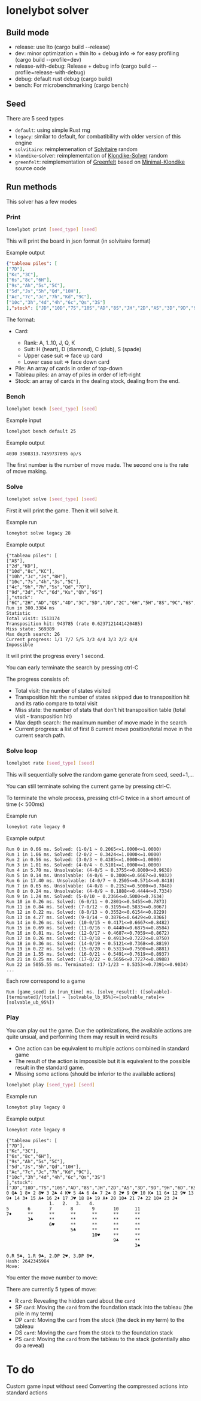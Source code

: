 # lonelybot solver
## Build mode
- release: use lto (cargo build --release)
- dev: minor optimization + thin lto + debug info => for easy profiling (cargo build --profile=dev)
- release-with-debug: Release + debug info (cargo build --profile=release-with-debug)
- debug: default rust debug (cargo build)
- bench: For microbenchmarking (cargo bench)

## Seed
There are 5 seed types
- ``default``: using simple Rust rng
- ``legacy``: similar to default, for combatibility with older version of this engine
- ``solvitaire``: reimplemenation of [Solvitaire](https://github.com/thecharlieblake/Solvitaire) random
- ``klondike``-solver: reimplementation of [Klondike-Solver](https://github.com/ShootMe/Klondike-Solver) random
- ``greenfelt``: reimplementation of [Greenfelt](https://greenfelt.net/) based on [Minimal-Klondike](https://github.com/ShootMe/MinimalKlondike) source code

## Run methods
This solver has a few modes

### Print
```sh
lonelybot print [seed_type] [seed]
```
This will print the board in json format (in solvitaire format)

Example output
```json
{"tableau piles": [
["7D"],
["Kc","3C"],
["6s","8c","6H"],
["9s","Ah","5s","5C"],
["5d","Js","5h","Qd","10H"],
["Ac","7c","Jc","7h","Kd","9C"],
["10c","3h","4d","4h","6c","Qs","3S"]
],"stock": ["JD","10D","7S","10S","AD","8S","JH","2D","AS","3D","9D","9H","6D","KS","QH","2H","2S","4S","4C","KH","2C","8H","8D","QC"]}
```
The format:
- Card: <rank><suit>
    - Rank: A, 1..10, J, Q, K
    - Suit: H (heart), D (diamond), C (club), S (spade)
    - Upper case suit => face up card
    - Lower case suit => face down card
- Pile:  An array of cards in order of top-down
- Tableau piles: an array of piles in order of left-right
- Stock: an array of cards in the dealing stock, dealing from the end.


### Bench
```sh
lonelybot bench [seed_type] [seed]
```

Example input
```sh
lonelybot bench default 25
```

Example output
```
4030 3508313.7459737095 op/s
```

The first number is the number of move made. The second one is the rate of move making.

### Solve

```sh
lonelybot solve [seed_type] [seed]
```

First it will print the game. Then it will solve it.

Example run
```sh
loneybot solve legacy 28
```

Example output
```
{"tableau piles": [
["AS"],
["2d","KD"],
["10d","8c","KC"],
["10h","Jc","Js","8H"],
["10c","7s","4h","3s","5C"],
["4c","9h","7h","5s","Qd","7D"],
["9d","3d","7c","6d","Ks","Qh","9S"]
],"stock": ["6C","2H","AD","QS","4D","3C","5D","JD","2C","6H","5H","8S","9C","6S","QC","8D","AH","10S","4S","3H","2S","KH","AC","JH"]}
Run in 300.3384 ms
Statistic
Total visit: 1513174
Transposition hit: 943785 (rate 0.6237121441420485)
Miss state: 569389
Max depth search: 26
Current progress: 1/1 7/7 5/5 3/3 4/4 3/3 2/2 4/4
Impossible
```

It will print the progress every 1 second.

You can early terminate the search by pressing ctrl-C

The progress consists of:
- Total visit: the number of states visited
- Transposition hit: the number of states skipped due to transposition hit and its ratio compare to total visit
- Miss state: the number of stats that don't hit transposition table (total visit - transposition hit)
- Max depth search: the maximum number of move made in the search
- Current progress: a list of first 8 current move position/total move in the current search path.

### Solve loop
```sh
lonelybot rate [seed_type] [seed]
```

This will sequentially solve the random game generate from seed, seed+1,...

You can still terminate solving the current game by pressing ctrl-C.

To terminate the whole process, pressing ctrl-C twice in a short amount of time (< 500ms)

Example run
```sh
loneybot rate legacy 0
```

Example output
```
Run 0 in 0.66 ms. Solved: (1-0/1 ~ 0.2065<=1.0000<=1.0000)
Run 1 in 1.66 ms. Solved: (2-0/2 ~ 0.3424<=1.0000<=1.0000)
Run 2 in 0.56 ms. Solved: (3-0/3 ~ 0.4385<=1.0000<=1.0000)
Run 3 in 1.01 ms. Solved: (4-0/4 ~ 0.5101<=1.0000<=1.0000)
Run 4 in 5.70 ms. Unsolvable: (4-0/5 ~ 0.3755<=0.8000<=0.9638)
Run 5 in 0.14 ms. Unsolvable: (4-0/6 ~ 0.3000<=0.6667<=0.9032)
Run 6 in 17.40 ms. Unsolvable: (4-0/7 ~ 0.2505<=0.5714<=0.8418)
Run 7 in 0.65 ms. Unsolvable: (4-0/8 ~ 0.2152<=0.5000<=0.7848)
Run 8 in 0.24 ms. Unsolvable: (4-0/9 ~ 0.1888<=0.4444<=0.7334)
Run 9 in 1.24 ms. Solved: (5-0/10 ~ 0.2366<=0.5000<=0.7634)
Run 10 in 0.26 ms. Solved: (6-0/11 ~ 0.2801<=0.5455<=0.7873)
Run 11 in 0.84 ms. Solved: (7-0/12 ~ 0.3195<=0.5833<=0.8067)
Run 12 in 0.22 ms. Solved: (8-0/13 ~ 0.3552<=0.6154<=0.8229)
Run 13 in 4.27 ms. Solved: (9-0/14 ~ 0.3876<=0.6429<=0.8366)
Run 14 in 0.26 ms. Solved: (10-0/15 ~ 0.4171<=0.6667<=0.8482)
Run 15 in 0.69 ms. Solved: (11-0/16 ~ 0.4440<=0.6875<=0.8584)
Run 16 in 0.81 ms. Solved: (12-0/17 ~ 0.4687<=0.7059<=0.8672)
Run 17 in 0.26 ms. Solved: (13-0/18 ~ 0.4913<=0.7222<=0.8750)
Run 18 in 0.36 ms. Solved: (14-0/19 ~ 0.5121<=0.7368<=0.8819)
Run 19 in 0.22 ms. Solved: (15-0/20 ~ 0.5313<=0.7500<=0.8881)
Run 20 in 1.55 ms. Solved: (16-0/21 ~ 0.5491<=0.7619<=0.8937)
Run 21 in 0.25 ms. Solved: (17-0/22 ~ 0.5656<=0.7727<=0.8988)
Run 22 in 5055.55 ms. Terminated: (17-1/23 ~ 0.5353<=0.7391<=0.9034)
...
```

Each row correspond to a game
```
Run [game_seed] in [run_time] ms. [solve_result]: ([solvable]-[terminated]/[total] ~ [solvable_lb_95%]<=[solvable_rate]<=[solvable_ub_95%])
```

### Play

You can play out the game.
Due the optimizations, the available actions are quite unsual, and performing them may result in weird results
- One action can be equivalent to multiple actions combined in standard game
- The result of the action is impossible but it is equivalent to the possible result in the standard game.
- Missing some actions (should be inferior to the available actions)


```sh
lonelybot play [seed_type] [seed]
```

Example run
```sh
loneybot play legacy 0
```

Example output
```sh
loneybot rate legacy 0
```

```
{"tableau piles": [
["7D"],
["Kc","3C"],
["6s","8c","6H"],
["9s","Ah","5s","5C"],
["5d","Js","5h","Qd","10H"],
["Ac","7c","Jc","7h","Kd","9C"],
["10c","3h","4d","4h","6c","Qs","3S"]
],"stock": ["JD","10D","7S","10S","AD","8S","JH","2D","AS","3D","9D","9H","6D","KS","QH","2H","2S","4S","4C","KH","2C","8H","8D","QC"]}
0 Q♣ 1 8♦ 2 8♥ 3 2♣ 4 K♥ 5 4♣ 6 4♠ 7 2♠ 8 2♥ 9 Q♥ 10 K♠ 11 6♦ 12 9♥ 13 9♦ 14 3♦ 15 A♠ 16 2♦ 17 J♥ 18 8♠ 19 A♦ 20 10♠ 21 7♠ 22 10♦ 23 J♦
                1.   2.   3.   4.
5       6       7       8       9       10      11
7♦      **      **      **      **      **      **
        3♣      **      **      **      **      **
                6♥      **      **      **      **
                        5♣      **      **      **
                                10♥     **      **
                                        9♣      **
                                                3♠

0.R 5♣, 1.R 9♣, 2.DP 2♥, 3.DP 8♥,
Hash: 2642345984
Move:
```

You enter the move number to move:

There are currently 5 types of move:
- R ``card``: Revealing the hidden card about the ``card``
- SP ``card``: Moving the ``card`` from the foundation stack into the tableau (the pile in my term)
- DP ``card``: Moving the ``card`` from the stock (the deck in my term) to the tableau
- DS ``card``: Moving the ``card`` from the stock to the foundation stack
- PS ``card``: Moving the ``card`` from the tableau to the stack (potentially also do a reveal)

# To do
Custom game input without seed
Converting the compressed actions into standard actions